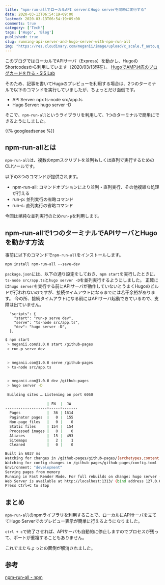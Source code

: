 ```yaml
---
title: "npm-run-allでローカルAPI serverとHugo serverを同時に実行する"
date: 2020-03-13T06:54:19+09:00
lastmod: 2020-03-13T06:54:19+09:00
comments: true
category: ['Tech']
tags: ['Hugo', 'Blog']
published: true
slug: running-api-server-and-hugo-server-with-npm-run-all
img: "https://res.cloudinary.com/meganii/image/upload/c_scale,f_auto,q_auto,w_100/v1514036568/thumbnail_hugo_icon.png"
---
```


このブログではローカルでAPIサーバ（Express）を動かし、HugoのShortcodesから利用しています（2020/03/13現在）。
[HugoでAMP対応のブログカードを作る \- SIS Lab](https://www.meganii.com/blog/2020/02/02/blogcard-in-hugo/)

そのため、記事を書いてHugoのプレビューを利用する場合は、2つのターミナルで以下のコマンドを実行していましたが、ちょっとだけ面倒です。

- API Server: npx ts-node src/app.ts
- Hugo Server: hugo server -D

そこで、`npm-run-all`というライブラリを利用して、1つのターミナルで簡単にできるようにしました。

<!--more-->
{{% googleadsense %}}

## npm-run-allとは

`npm-run-all`は、複数のnpmスクリプトを並列もしくは直列で実行するためのCLIツールです。

以下の3つのコマンドが提供されます。

- npm-run-all: コマンドオプションにより並列・直列実行、その他複雑な処理が行える
- run-p: 並列実行の省略コマンド
- run-s: 直列実行の省略コマンド

今回は単純な並列実行のため`run-p`を利用します。


## npm-run-allで1つのターミナルでAPIサーバとHugoを動かす方法

事前に以下のコマンドで`npm-run-all`をインストールします。

```
npm install npm-run-all --save-dev
```

`package.json`には、以下の通り設定をしておき、`npm start`を実行したときに、`ts-node src/app.ts`と`hugo server -D`を並列実行するようにしました。
正確には`hugo server`を実行する前にAPIサーバが動作していないとうまくHugoのビルドが行われないのですが、接続タイムアウトになるまでには若干余裕があります。
今の所、接続タイムアウトになる前にはAPIサーバ起動できているので、支障は出ていません。

```
  "scripts": {
    "start": "run-p serve dev",
    "serve": "ts-node src/app.ts",
    "dev": "hugo server -D",
  },
```


```bash
$ npm start
 > meganii.com@1.0.0 start /github-pages
 > run-p serve dev
 
 
 > meganii.com@1.0.0 serve /github-pages
 > ts-node src/app.ts
 
 
 > meganii.com@1.0.0 dev /github-pages
 > hugo server -D
 
 Building sites … Listening on port 6060
 
                   | EN  |  JA   
-------------------+-----+-------
  Pages            |  36 | 1614  
  Paginator pages  |   0 |  155  
  Non-page files   |   0 |    0  
  Static files     | 154 |  154  
  Processed images |   0 |    0  
  Aliases          |  15 |  493  
  Sitemaps         |   2 |    1  
  Cleaned          |   0 |    0  

Built in 6037 ms
Watching for changes in /github-pages/github-pages/{archetypes,content,data,layouts,static,themes}
Watching for config changes in /github-pages/github-pages/config.toml
Environment: "development"
Serving pages from memory
Running in Fast Render Mode. For full rebuilds on change: hugo server --disableFastRender
Web Server is available at http://localhost:1313/ (bind address 127.0.0.1)
Press Ctrl+C to stop
```


## まとめ

`npm-run-all`のnpmライブラリを利用することで、ローカルにAPIサーバを立ててHugo Serverでのプレビュー表示が簡単に行えるようになりました。

`ctrl + c`で終了させれば、APIサーバも自動的に停止しますのでプロセスが残って、ポートが重複することもありません。

これでまたちょっとの面倒が解消されました。


## 参考

[npm\-run\-all \- npm](https://www.npmjs.com/package/npm-run-all)